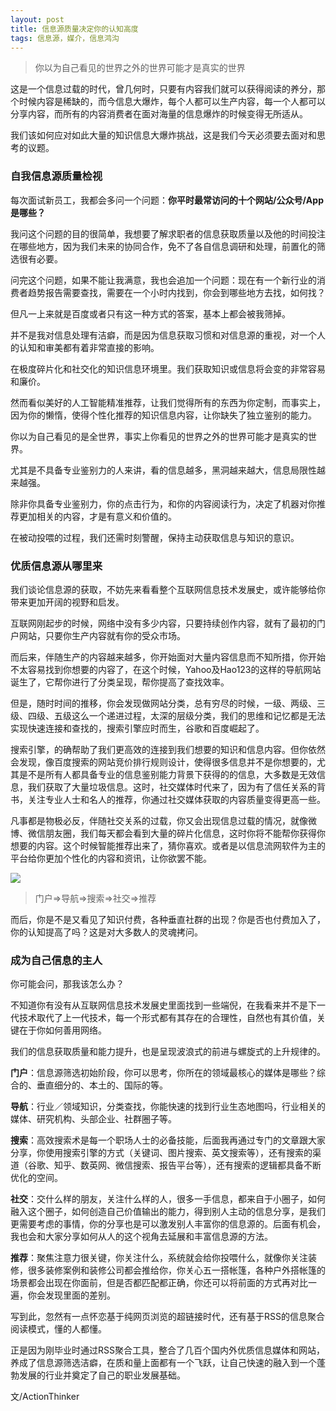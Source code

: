 ```yaml
---
layout: post
title: 信息源质量决定你的认知高度 
tags: 信息源，媒介，信息鸿沟
---
```


> 你以为自己看见的世界之外的世界可能才是真实的世界

这是一个信息过载的时代，曾几何时，只要有内容我们就可以获得阅读的养分，那个时候内容是稀缺的，而今信息大爆炸，每个人都可以生产内容，每一个人都可以分享内容，而所有的内容消费者在面对海量的信息爆炸的时候变得无所适从。

我们该如何应对如此大量的知识信息大爆炸挑战，这是我们今天必须要去面对和思考的议题。

### 自我信息源质量检视

每次面试新员工，我都会多问一个问题：**你平时最常访问的十个网站/公众号/App是哪些？**

我问这个问题的目的很简单，我想要了解求职者的信息获取质量以及他的时间投注在哪些地方，因为我们未来的协同合作，免不了各自信息调研和处理，前置化的筛选很有必要。

问完这个问题，如果不能让我满意，我也会追加一个问题：现在有一个新行业的消费者趋势报告需要查找，需要在一个小时内找到，你会到哪些地方去找，如何找？

但凡一上来就是百度或者只有这一种方式的答案，基本上都会被我筛掉。

并不是我对信息处理有洁癖，而是因为信息获取习惯和对信息源的重视，对一个人的认知和审美都有着非常直接的影响。

在极度碎片化和社交化的知识信息环境里。我们获取知识或信息将会变的非常容易和廉价。

然而看似美好的人工智能精准推荐，让我们觉得所有的东西为你定制，而事实上，因为你的懒惰，使得个性化推荐的知识信息内容，让你缺失了独立鉴别的能力。

你以为自己看见的是全世界，事实上你看见的世界之外的世界可能才是真实的世界。

尤其是不具备专业鉴别力的人来讲，看的信息越多，黑洞越来越大，信息局限性越来越强。

除非你具备专业鉴别力，你的点击行为，和你的内容阅读行为，决定了机器对你推荐更加相关的内容，才是有意义和价值的。

在被动投喂的过程，我们还需时刻警醒，保持主动获取信息与知识的意识。

### 优质信息源从哪里来
我们谈论信息源的获取，不妨先来看看整个互联网信息技术发展史，或许能够给你带来更加开阔的视野和启发。

互联网刚起步的时候，网络中没有多少内容，只要持续创作内容，就有了最初的门户网站，只要你生产内容就有你的受众市场。

而后来，伴随生产的内容越来越多，你开始面对大量内容信息而不知所措，你开始不太容易找到你想要的内容了，在这个时候，Yahoo及Hao123的这样的导航网站诞生了，它帮你进行了分类呈现，帮你提高了查找效率。

但是，随时时间的推移，你会发现做网站分类，总有穷尽的时候，一级、两级、三级、四级、五级这么一个递进过程，太深的层级分类，我们的思维和记忆都是无法实现快速连接和查找的，搜索引擎应时而生，谷歌和百度崛起了。

搜索引擎，的确帮助了我们更高效的连接到我们想要的知识和信息内容。但你依然会发现，像百度搜索的网站竞价排行规则设计，使得很多信息并不是你想要的，尤其是不是所有人都具备专业的信息鉴别能力背景下获得的的信息，大多数是无效信息，我们获取了大量垃圾信息。这时，社交媒体时代来了，因为有了信任关系的背书，关注专业人士和名人的推荐，你通过社交媒体获取的内容质量变得更高一些。

凡事都是物极必反，伴随社交关系的过载，你又会出现信息过载的情况，就像微博、微信朋友圈，我们每天都会看到大量的碎片化信息，这时你将不能帮你获得你想要的内容。这个时候智能推荐出来了，猜你喜欢。或者是以信息流网软件为主的平台给你更加个性化的内容和资讯，让你欲罢不能。

![](https://tva1.sinaimg.cn/large/e6c9d24egy1h1x7w83pdaj20u0140dl7.jpg)

>门户=>导航=>搜索=>社交=>推荐

而后，你是不是又看见了知识付费，各种垂直社群的出现？你是否也付费加入了，你的认知提高了吗？这是对大多数人的灵魂拷问。

### 成为自己信息的主人
你可能会问，那我该怎么办？

不知道你有没有从互联网信息技术发展史里面找到一些端倪，在我看来并不是下一代技术取代了上一代技术，每一个形式都有其存在的合理性，自然也有其价值，关键在于你如何善用网络。

我们的信息获取质量和能力提升，也是呈现波浪式的前进与螺旋式的上升规律的。

**门户**：信息源筛选初始阶段，你可以思考，你所在的领域最核心的媒体是哪些？综合的、垂直细分的、本土的、国际的等。

**导航**：行业／领域知识，分类查找，你能快速的找到行业生态地图吗，行业相关的媒体、研究机构、头部企业、社群圈子等。

**搜索**：高效搜索术是每一个职场人士的必备技能，后面我再通过专门的文章跟大家分享，你使用搜索引擎的方式（关键词、图片搜索、英文搜索等），还有搜索的渠道（谷歌、知乎、数英网、微信搜索、报告平台等），还有搜索的逻辑都具备不断优化的空间。

**社交**：交什么样的朋友，关注什么样的人，很多一手信息，都来自于小圈子，如何融入这个圈子，如何创造自己价值输出的能力，得到别人主动的信息分享，是我们更需要考虑的事情，你的分享也是可以激发别人丰富你的信息源的。后面有机会，我也会和大家分享如何从人的这个视角去延展和丰富信息源的方法。

**推荐**：聚焦注意力很关键，你关注什么，系统就会给你投喂什么，就像你关注装修，很多装修案例和装修公司都会推给你，你关心五一搭帐篷，各种户外搭帐篷的场景都会出现在你面前，但是否都匹配都正确，你还可以将前面的方式再对比一遍，你会发现里面的差别。

写到此，忽然有一点怀恋基于纯网页浏览的超链接时代，还有基于RSS的信息聚合阅读模式，懂的人都懂。

正是因为刚毕业时通过RSS聚合工具，整合了几百个国内外优质信息媒体和网站，养成了信息源筛选洁癖，在质和量上面都有一个飞跃，让自己快速的融入到一个蓬勃发展的行业并奠定了自己的职业发展基础。


文/ActionThinker

